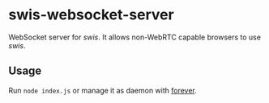 # swis-websocket-server

WebSocket server for *swis*. It allows non-WebRTC capable browsers to use *swis*.


## Usage

Run `node index.js` or manage it as daemon with [forever](https://www.npmjs.com/package/forever).
